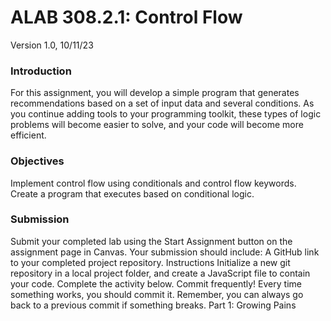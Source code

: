 # ALAB 308.2.1: Control Flow
Version 1.0, 10/11/23

### Introduction
For this assignment, you will develop a simple program that generates recommendations based on a set of input data and several conditions. As you continue adding tools to your programming toolkit, these types of logic problems will become easier to solve, and your code will become more efficient.
### Objectives
Implement control flow using conditionals and control flow keywords.
Create a program that executes based on conditional logic.
### Submission
Submit your completed lab using the Start Assignment button on the assignment page in Canvas.
Your submission should include:
A GitHub link to your completed project repository.
Instructions
Initialize a new git repository in a local project folder, and create a JavaScript file to contain your code. Complete the activity below.
Commit frequently! Every time something works, you should commit it. Remember, you can always go back to a previous commit if something breaks.
Part 1: Growing Pains